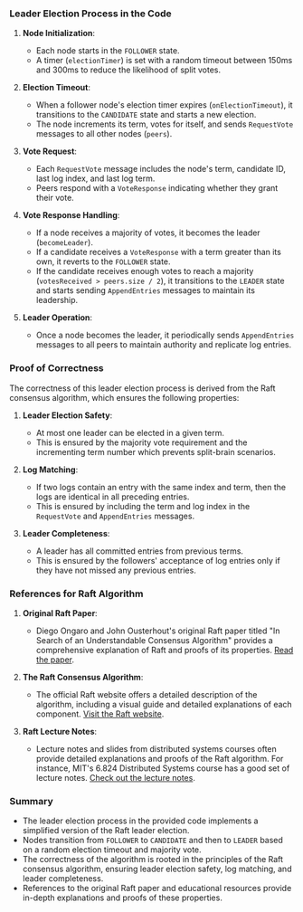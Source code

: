 ### Leader Election Process in the Code

1. **Node Initialization**:
    - Each node starts in the `FOLLOWER` state.
    - A timer (`electionTimer`) is set with a random timeout between 150ms and 300ms to reduce the likelihood of split votes.

2. **Election Timeout**:
    - When a follower node's election timer expires (`onElectionTimeout`), it transitions to the `CANDIDATE` state and starts a new election.
    - The node increments its term, votes for itself, and sends `RequestVote` messages to all other nodes (`peers`).

3. **Vote Request**:
    - Each `RequestVote` message includes the node's term, candidate ID, last log index, and last log term.
    - Peers respond with a `VoteResponse` indicating whether they grant their vote.

4. **Vote Response Handling**:
    - If a node receives a majority of votes, it becomes the leader (`becomeLeader`).
    - If a candidate receives a `VoteResponse` with a term greater than its own, it reverts to the `FOLLOWER` state.
    - If the candidate receives enough votes to reach a majority (`votesReceived > peers.size / 2`), it transitions to the `LEADER` state and starts sending `AppendEntries` messages to maintain its leadership.

5. **Leader Operation**:
    - Once a node becomes the leader, it periodically sends `AppendEntries` messages to all peers to maintain authority and replicate log entries.

### Proof of Correctness

The correctness of this leader election process is derived from the Raft consensus algorithm, which ensures the following properties:

1. **Leader Election Safety**:
    - At most one leader can be elected in a given term.
    - This is ensured by the majority vote requirement and the incrementing term number which prevents split-brain scenarios.

2. **Log Matching**:
    - If two logs contain an entry with the same index and term, then the logs are identical in all preceding entries.
    - This is ensured by including the term and log index in the `RequestVote` and `AppendEntries` messages.

3. **Leader Completeness**:
    - A leader has all committed entries from previous terms.
    - This is ensured by the followers' acceptance of log entries only if they have not missed any previous entries.

### References for Raft Algorithm

1. **Original Raft Paper**:
    - Diego Ongaro and John Ousterhout's original Raft paper titled "In Search of an Understandable Consensus Algorithm" provides a comprehensive explanation of Raft and proofs of its properties. [Read the paper](https://raft.github.io/raft.pdf).

2. **The Raft Consensus Algorithm**:
    - The official Raft website offers a detailed description of the algorithm, including a visual guide and detailed explanations of each component. [Visit the Raft website](https://raft.github.io/).

3. **Raft Lecture Notes**:
    - Lecture notes and slides from distributed systems courses often provide detailed explanations and proofs of the Raft algorithm. For instance, MIT's 6.824 Distributed Systems course has a good set of lecture notes. [Check out the lecture notes](https://pdos.csail.mit.edu/6.824/).

### Summary

- The leader election process in the provided code implements a simplified version of the Raft leader election.
- Nodes transition from `FOLLOWER` to `CANDIDATE` and then to `LEADER` based on a random election timeout and majority vote.
- The correctness of the algorithm is rooted in the principles of the Raft consensus algorithm, ensuring leader election safety, log matching, and leader completeness.
- References to the original Raft paper and educational resources provide in-depth explanations and proofs of these properties.